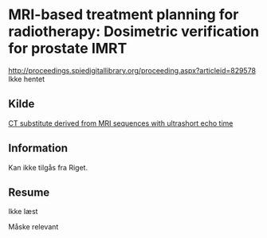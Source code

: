 <h1>
  MRI-based treatment planning for radiotherapy: Dosimetric verification for prostate IMRT
</h1>
<a href="http://proceedings.spiedigitallibrary.org/proceeding.aspx?articleid=829578">
	http://proceedings.spiedigitallibrary.org/proceeding.aspx?articleid=829578
</a><br />
Ikke hentet
<h2>
	Kilde
</h2>
<a href="../CT substitute derived from MRI sequences with ultrashort echo time/">
	CT substitute derived from MRI sequences with ultrashort echo time
</a>
<h2>
	Information
</h2>
<p>
	Kan ikke tilgås fra Riget.
</p>
<h2>
	Resume
</h2>
<p>
	Ikke læst
</p>
<p>
	Måske relevant
</p>

